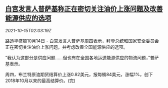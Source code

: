<!--1634265063000-->
[白宫发言人普萨基称正在密切关注油价上涨问题及改善能源供应的选项](https://cn.reuters.com/article/us-psaki-oil-spike-1015-idCNKBS2H505F)
------

<div><i>2021-10-15T02:03:19Z</i></div><p>路透华盛顿10月14日 - 白宫发言人普萨基周四表示，拜登总统和国家安全委员会正在密切关注油价上涨问题，并考虑改善全国能源供应的选项。</p><p>“我认为这部分是供应问题……但也有在全国各地运送能源供应的物流问题，”普萨基表示。</p><p>周四，布兰特原油期货结算价上涨0.82美元，报每桶84美元，涨幅1%，创下2018年10月以来的最高结算价。(完)</p>
